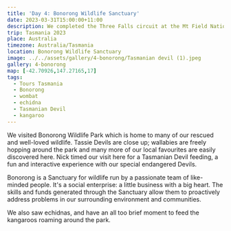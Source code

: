 ```yaml
---
title: 'Day 4: Bonorong Wildlife Sanctuary'
date: 2023-03-31T15:00:00+11:00
description: We completed the Three Falls circuit at the Mt Field National Park.
trip: Tasmania 2023
place: Australia
timezone: Australia/Tasmania
location: Bonorong Wildlife Sanctuary
image: ../../assets/gallery/4-bonorong/Tasmanian devil (1).jpeg
gallery: 4-bonorong
map: [-42.70926,147.27165,17]
tags:
  - Tours Tasmania
  - Bonorong
  - wombat
  - echidna
  - Tasmanian Devil
  - kangaroo
---
```

We visited Bonorong Wildlife Park which is home to many of our rescued and well-loved wildlife. Tassie Devils are close up; wallabies are freely hopping around the park and many more of our local favourites are easily discovered here.  Nick timed our visit here for a Tasmanian Devil feeding, a fun and interactive experience with our special endangered Devils.

Bonorong is a Sanctuary for wildlife run by a passionate team of like-minded people. It's a social enterprise: a little business with a big heart. The skills and funds generated through the Sanctuary allow them to proactively address problems in our surrounding environment and communities.

We also saw echidnas, and have an all too brief moment to feed the kangaroos roaming around the park.
